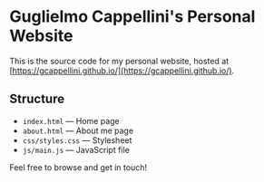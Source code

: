 # Guglielmo Cappellini's Personal Website

This is the source code for my personal website, hosted at [https://gcappellini.github.io/](https://gcappellini.github.io/).

## Structure

- `index.html` — Home page
- `about.html` — About me page
- `css/styles.css` — Stylesheet
- `js/main.js` — JavaScript file

Feel free to browse and get in touch!